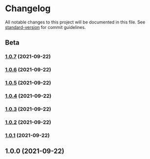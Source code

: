 # Changelog

All notable changes to this project will be documented in this file. See [standard-version](https://github.com/conventional-changelog/standard-version) for commit guidelines.

## Beta

### [1.0.7](https://github.com/maghirardelli/service-workbench-on-aws-github-actions/compare/v1.0.6...v1.0.7) (2021-09-22)

### [1.0.6](https://github.com/maghirardelli/service-workbench-on-aws-github-actions/compare/v1.0.5...v1.0.6) (2021-09-22)

### [1.0.5](https://github.com/maghirardelli/service-workbench-on-aws-github-actions/compare/v1.0.4...v1.0.5) (2021-09-22)

### [1.0.4](https://github.com/maghirardelli/service-workbench-on-aws-github-actions/compare/v1.0.3...v1.0.4) (2021-09-22)

### [1.0.3](https://github.com/maghirardelli/service-workbench-on-aws-github-actions/compare/v1.0.2...v1.0.3) (2021-09-22)

### [1.0.2](https://github.com/maghirardelli/service-workbench-on-aws-github-actions/compare/v1.0.1...v1.0.2) (2021-09-22)

### [1.0.1](https://github.com/maghirardelli/service-workbench-on-aws-github-actions/compare/v1.0.0...v1.0.1) (2021-09-22)

## 1.0.0 (2021-09-22)
